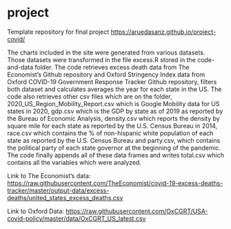 # project
Template repository for final project
https://aruedasanz.github.io/project-covid/


The charts included in the site were generated from various datasets. Those datasets were transformed in the file excess.R stored in the code-and-data folder. The code retrieves excess death data from The Economist’s Github repository and Oxford Stringency Index data from Oxford COVID-19 Government Response Tracker Github repository, filters both dataset and calculates averages the year for each state in the US.  The code also retrieves other csv files which are on the folder, 2020_US_Region_Mobility_Report.csv which is Google Mobility data for US states in 2020, gdp.csv which is the GDP by state as of 2019 as reported by the Bureau of Economic Analysis, density.csv which reports the density by square mile for each state as reported by the U.S. Census Bureau in 2014, race.csv which contains the % of non-hispanic white population of each state as reported by the U.S. Census Bureau and party.csv, which contains the political party of each state governor at the beginning of the pandemic. The code finally appends all of these data frames and writes total.csv which contains all the variables which were analyzed.

Link to The Economist’s data: https://raw.githubusercontent.com/TheEconomist/covid-19-excess-deaths-tracker/master/output-data/excess-deaths/united_states_excess_deaths.csv

Link to Oxford Data: https://raw.githubusercontent.com/OxCGRT/USA-covid-policy/master/data/OxCGRT_US_latest.csv

